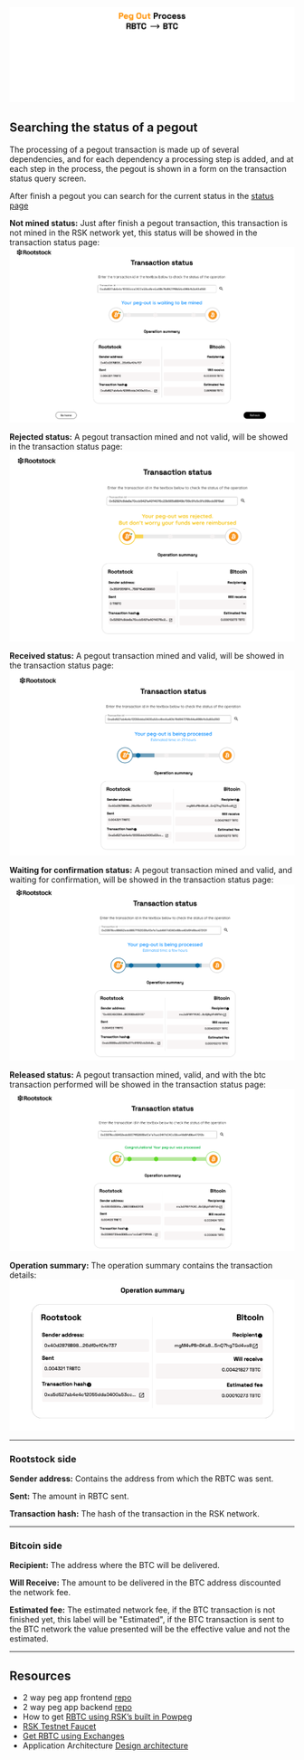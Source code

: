 
![2 way peg app (peg-out)](/assets/img/guides/two-way-peg-app/pegout.gif)

## Searching the status of a pegout

The processing of a pegout transaction is made up of several dependencies, and for each dependency a processing step is added, and at each step in the process, the pegout is shown in a form on the transaction status query screen.

After finish a pegout you can search for the current status in the [status page](https://app.2wp.rootstock.io/status)

**Not mined status:**
Just after finish a pegout transaction, this transaction is not mined in the RSK network yet, this status will be showed in the transaction status page:
![not-mined](/assets/img/guides/two-way-peg-app/using-hd-wallets/1-not-mined.png)

**Rejected status:**
A pegout transaction mined and not valid, will be showed in the transaction status page:
![rejected](/assets/img/guides/two-way-peg-app/using-hd-wallets/pegout-rejected.png)

**Received status:**
A pegout transaction mined and valid, will be showed in the transaction status page:
![mined](/assets/img/guides/two-way-peg-app/using-hd-wallets/2-mined.png)

**Waiting for confirmation status:**
A pegout transaction mined and valid, and waiting for confirmation, will be showed in the transaction status page:
![waiting-for-confirmation](/assets/img/guides/two-way-peg-app/using-hd-wallets/waiting-for-confirmation.png)

**Released status:**
A pegout transaction mined, valid, and with the btc transaction performed will be showed in the transaction status page:
![waiting-for-confirmation](/assets/img/guides/two-way-peg-app/using-hd-wallets/released.png)

**Operation summary:**
The operation summary contains the transaction details:
![mined](/assets/img/guides/two-way-peg-app/using-hd-wallets/operation-summary.png)

---
### Rootstock side

**Sender address:** Contains the address from which the RBTC was sent.

**Sent:** The amount in RBTC sent.

**Transaction hash:** The hash of the transaction in the RSK network.

--- 
### Bitcoin side

**Recipient:** The address where the BTC will be delivered.

**Will Receive:** The amount to be delivered in the BTC address discounted the network fee.

**Estimated fee:** The estimated network fee, if the BTC transaction is not finished yet, this label will be "Estimated", if the BTC transaction is sent to the BTC network the value presented will be the effective value and not the estimated.

--- 

## Resources
- 2 way peg app frontend [repo](https://github.com/rsksmart/2wp-app)
- 2 way peg app backend [repo](https://github.com/rsksmart/2wp-api)
- How to get [RBTC using RSK’s built in Powpeg](https://developers.rootstock.io/guides/get-crypto-on-rsk/powpeg-btc-rbtc/)
- [RSK Testnet Faucet](https://faucet.rootstock.io/)
- [Get RBTC using Exchanges](https://developers.rootstock.io/guides/get-crypto-on-rsk/rbtc-exchanges/)
- Application Architecture [Design architecture](/guides/two-way-peg-app/tech/design-architecture)